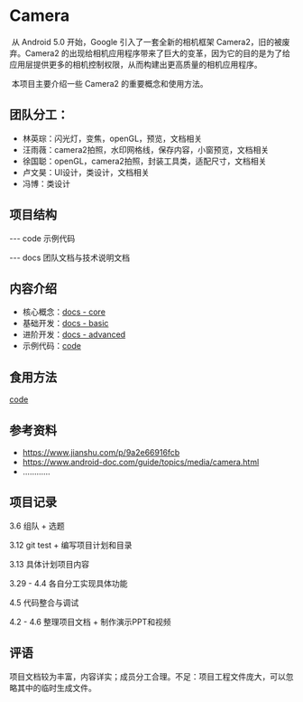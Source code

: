 # Camera

​	从 Android 5.0 开始，Google 引入了一套全新的相机框架 Camera2，旧的被废弃。Camera2 的出现给相机应用程序带来了巨大的变革，因为它的目的是为了给应用层提供更多的相机控制权限，从而构建出更高质量的相机应用程序。 

​	本项目主要介绍一些 Camera2 的重要概念和使用方法。

## 团队分工：

- 林英琮：闪光灯，变焦，openGL，预览，文档相关 
- 汪雨薇：camera2拍照，水印网格线，保存内容，小窗预览，文档相关 
- 徐国聪：openGL，camera2拍照，封装工具类，适配尺寸，文档相关 
- 卢文昊：UI设计，类设计，文档相关
- 冯博：类设计

## 项目结构

--- code  示例代码

--- docs  团队文档与技术说明文档

## 内容介绍

- 核心概念：[docs - core](/camera/docs/core.md)
- 基础开发：[docs - basic](/camera/docs/basic.md)
- 进阶开发：[docs - advanced](/camera/docs/advanced.md)
- 示例代码：[code](/camera/code/)

## 食用方法

[code](/camera/code/)

## 参考资料

- <https://www.jianshu.com/p/9a2e66916fcb> 
- <https://www.android-doc.com/guide/topics/media/camera.html> 
- …………

## 项目记录

3.6 组队 + 选题

3.12 git test + 编写项目计划和目录

3.13 具体计划项目内容

3.29 - 4.4 各自分工实现具体功能

4.5 代码整合与调试

4.2 - 4.6 整理项目文档 + 制作演示PPT和视频

## 评语

项目文档较为丰富，内容详实；成员分工合理。不足：项目工程文件庞大，可以忽略其中的临时生成文件。
